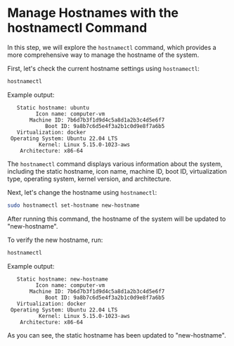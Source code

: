 # Manage Hostnames with the hostnamectl Command

In this step, we will explore the `hostnamectl` command, which provides a more comprehensive way to manage the hostname of the system.

First, let's check the current hostname settings using `hostnamectl`:

```bash
hostnamectl
```

Example output:

```
   Static hostname: ubuntu
         Icon name: computer-vm
       Machine ID: 7b6d7b3f1d9d4c5a8d1a2b3c4d5e6f7
            Boot ID: 9a8b7c6d5e4f3a2b1c0d9e8f7a6b5
   Virtualization: docker
 Operating System: Ubuntu 22.04 LTS
          Kernel: Linux 5.15.0-1023-aws
    Architecture: x86-64
```

The `hostnamectl` command displays various information about the system, including the static hostname, icon name, machine ID, boot ID, virtualization type, operating system, kernel version, and architecture.

Next, let's change the hostname using `hostnamectl`:

```bash
sudo hostnamectl set-hostname new-hostname
```

After running this command, the hostname of the system will be updated to "new-hostname".

To verify the new hostname, run:

```bash
hostnamectl
```

Example output:

```
   Static hostname: new-hostname
         Icon name: computer-vm
       Machine ID: 7b6d7b3f1d9d4c5a8d1a2b3c4d5e6f7
            Boot ID: 9a8b7c6d5e4f3a2b1c0d9e8f7a6b5
   Virtualization: docker
 Operating System: Ubuntu 22.04 LTS
          Kernel: Linux 5.15.0-1023-aws
    Architecture: x86-64
```

As you can see, the static hostname has been updated to "new-hostname".
